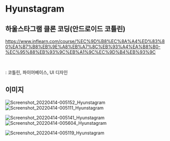 # Hyunstagram

## 하울스타그램 클론 코딩(안드로이드 코틀린)
https://www.inflearn.com/course/%EC%9D%B8%EC%8A%A4%ED%83%80%EA%B7%B8%EB%9E%A8%EB%A7%8C%EB%93%A4%EA%B8%B0-%EC%95%88%EB%93%9C%EB%A1%9C%EC%9D%B4%EB%93%9C

<br />

 : 코틀린, 파이어베이스, UI 디자인

## 이미지

![Screenshot_20220414-005152_Hyunstagram](https://user-images.githubusercontent.com/70462939/163221997-5be1b616-d37f-4a51-af51-bec71c57c25f.jpg)
![Screenshot_20220414-005111_Hyunstagram](https://user-images.githubusercontent.com/70462939/163222017-8dbff6a9-f1f2-4ba2-b91a-f96397875ca7.jpg)

![Screenshot_20220414-005141_Hyunstagram](https://user-images.githubusercontent.com/70462939/163222030-af0f7254-f375-4955-b758-3baf475796d1.jpg)
![Screenshot_20220414-005604_Hyunstagram](https://user-images.githubusercontent.com/70462939/163222051-84a0969b-8f98-4473-98f2-86121d79d8fd.jpg)

![Screenshot_20220414-005119_Hyunstagram](https://user-images.githubusercontent.com/70462939/163222066-947d5ced-0735-46b2-8444-d0c5a798fbe6.jpg)

